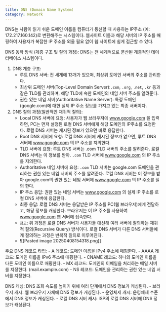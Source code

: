 ```yaml
---
title: DNS (Domain Name System)
category: Network
---
```

DNS는 사람이 읽기 쉬운 도메인 이름을 컴퓨터가 통신할 때 사용하는 IP주소 (예: 172.217.160.142)로 변환해주는 시스템이다. 웹사이트 이름과 해당 서버의 IP 주소를 매핑하여 사용자가 복잡한 IP 주소를 외울 필요 없이 웹 사이트에 쉽게 접근할 수 있다. 

DNS 동작 방식 (계층 구조 및 질의 과정):
DNS는 전 세계적으로 분산된 계층적인 데이터베이스 시스템이다. 

1. DNS 계층 구조:
	 - 루트 DNS 서버: 전 세계에 13개가 있으며, 최상위 도메인 서버의 주소를 관리한다.
	 - 최상위 도메인 서버(Top-Level Domain Server):`.com`, `.org`, `.net`, `.kr` 등과 같은 TLD를 관리하며, 해당 TLD에 속한 도메인의 네임 서버 주소를 알려준다.
	 - 권한 있는 네임 서버(Authoritative Name Server): 특정 도메인(google.com)에 대한 실제 IP 주소 정보를 가지고 있는 최종 서버이다. 
2. DNS 질의 과정(일반적인 재귀적 질의):
	- Local DNS 서버에 요청: 사용자가 웹 브라우저에 www.google.com 을 입력하면, PC는 먼저 설정된 로컬 DNS 서버에게 해당 도메인의 IP주소를 요청한다. 로컬 DNS 서버는 캐시된 정보가 있으면 바로 응답한다. 
	- Root DNS 서버에 요청: 로컬 DNS 서버에 캐시된 정보가 없으면, 루트 DNS 서버에 www.google.com 의 IP 주소를 지의한다.
	- TLD 서버에 요청: 루트 DNS 서버는 .com TLD 서버의 주소를 알려준다. 로컬 DNS 서버는 이 정보를 받아. `.com` TLD 서버에 www.google.com 의 IP 주소를 지의한다. 
	- Authoritative 네임 서버에 요청: `.com` TLD 서버는 google.com 도메인을 관리하는 권한 있는 네임 서버의 주소를 알려준다. 로컬 DNS 서버는 이 정보를 받아 google.com의 권한 있는 네임 서버에 www.google.com 의 IP 주소를 질의 한다.
	- IP 주소 응답: 권한 있는 네임 서버는 www.google.com 의 실제 IP 주소를 로컬 DNS 서버에 응답한다. 
	- 최종 응답: 로컬 DNS 서버는 응답받은 IP 주소를 PC(웹 브라우저)에게 전달하고, 해당 정보를 캐싱한다. 브라우저는 이 IP 주소를 사용하여 www.google.com 웹 서버에 접속한다. 
	- `참고`: 위 과정은 로컬 DNS 서버가 사용자들 대신해 여러 서버에 질의하는 재귀적 질의(Recursive Query) 방식이다. 로컬 DNS 서버가 다른 DNS 서버들에게 질의하는 과정은 반복적 질의로 이루어진다. 
	- ![[Pasted image 20250408154318.png]]

주요 DNS 레코드 타입:
	- A 레코드: 도메인 이름을 IPv4 주소에 매핑한다.
	- AAAA 레코드: 도메인 이름을 IPv6 주소에 매핑한다.
	- CNAME 레코드: 하나의 도메인 이름을 다른 도메인 이름으로 매핑한다.
	- MX 레코드: 도메인의 이메일을 처리하는 메일 서버를 지정한다. (mail.example.com)
	- NS 레코드: 도메인을 관리하는 권한 있는 네임 서버를 지정한다. 

DNS 캐싱:
DNS 조회 속도를 높이기 위해 여러 단계에서 DNS 정보가 캐싱된다.
	- 브라우저 캐시: 웹 브라우저 자체에 DNS 정보가 캐싱된다.
	- 운영체제 캐시: 운영체제 수준에서 DNS 정보가 캐싱된다.
	- 로컬 DNS 서버 캐시: ISP의 로컬 DNS 서버에 DNS 정보가 캐싱된다. 
